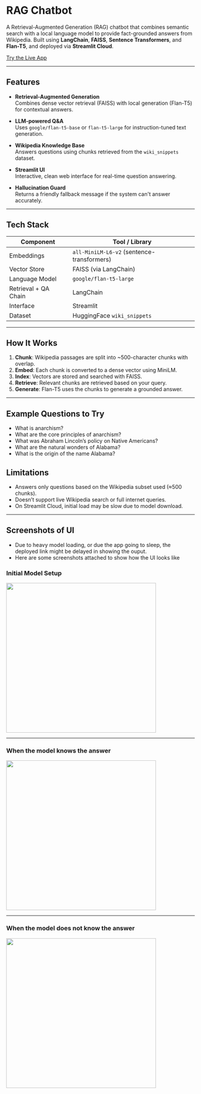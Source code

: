 # RAG Chatbot

A Retrieval-Augmented Generation (RAG) chatbot that combines semantic search with a local language model to provide fact-grounded answers from Wikipedia. Built using **LangChain**, **FAISS**, **Sentence Transformers**, and **Flan-T5**, and deployed via **Streamlit Cloud**.

[Try the Live App](https://rag-chatbot-eqpr5xkpfsmf5m4c4plabw.streamlit.app/)

---

## Features

- **Retrieval-Augmented Generation**  
  Combines dense vector retrieval (FAISS) with local generation (Flan-T5) for contextual answers.

- **LLM-powered Q&A**  
  Uses `google/flan-t5-base` or `flan-t5-large` for instruction-tuned text generation.

- **Wikipedia Knowledge Base**  
  Answers questions using chunks retrieved from the `wiki_snippets` dataset.

- **Streamlit UI**  
  Interactive, clean web interface for real-time question answering.

- **Hallucination Guard**  
  Returns a friendly fallback message if the system can't answer accurately.

---

## Tech Stack

| Component              | Tool / Library                     |
|------------------------|------------------------------------|
| Embeddings             | `all-MiniLM-L6-v2` (sentence-transformers) |
| Vector Store           | FAISS (via LangChain)              |
| Language Model         | `google/flan-t5-large`             |
| Retrieval + QA Chain   | LangChain                          |
| Interface              | Streamlit                          |
| Dataset                | HuggingFace `wiki_snippets`        |

---

## How It Works

1. **Chunk**: Wikipedia passages are split into ~500-character chunks with overlap.
2. **Embed**: Each chunk is converted to a dense vector using MiniLM.
3. **Index**: Vectors are stored and searched with FAISS.
4. **Retrieve**: Relevant chunks are retrieved based on your query.
5. **Generate**: Flan-T5 uses the chunks to generate a grounded answer.

---

## Example Questions to Try
- What is anarchism?
- What are the core principles of anarchism?
- What was Abraham Lincoln’s policy on Native Americans?
- What are the natural wonders of Alabama?
- What is the origin of the name Alabama?

## Limitations
- Answers only questions based on the Wikipedia subset used (≈500 chunks).
- Doesn’t support live Wikipedia search or full internet queries.
- On Streamlit Cloud, initial load may be slow due to model download.

---

## Screenshots of UI
- Due to heavy model loading, or due the app going to sleep, the deployed link might be delayed in showing the ouput.
- Here are some screenshots attached to show how the UI looks like

### Initial Model Setup
<img src="Initial_model_setup.jpg" width="400"/>

---

### When the model knows the answer
<img src="model_known.jpg" width="400"/>

---

### When the model does not know the answer
<img src="model_unknown.jpg" width="400"/>


